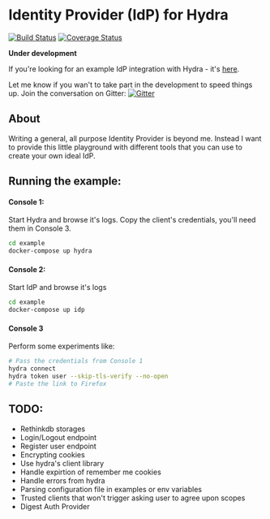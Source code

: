# Identity Provider (IdP) for Hydra 
[![Build Status](https://travis-ci.org/janekolszak/idp.svg?branch=master)](https://travis-ci.org/janekolszak/idp)
[![Coverage Status](https://coveralls.io/repos/github/janekolszak/idp/badge.svg?branch=master)](https://coveralls.io/github/janekolszak/idp?branch=master)

**Under development**

If you're looking for an example IdP integration with Hydra - it's [here](https://github.com/janekolszak/hydra-idp-go).

Let me know if you wan't to take part in the development to speed things up. Join the conversation on Gitter: [![Gitter](https://img.shields.io/gitter/room/nwjs/nw.js.svg?maxAge=2592000)](https://gitter.im/janekolszak/idp)

## About
Writing a general, all purpose Identity Provider is beyond me. 
Instead I want to provide this little playground with different tools that you can use to create your own ideal IdP.

## Running the example:
#### Console 1:
Start Hydra and browse it's logs. Copy the client's credentials, you'll need them in Console 3.
``` bash
cd example
docker-compose up hydra
```

#### Console 2:
Start IdP and browse it's logs
``` bash
cd example
docker-compose up idp
```

#### Console 3
Perform some experiments like:
``` bash
# Pass the credentials from Console 1
hydra connect
hydra token user --skip-tls-verify --no-open
# Paste the link to Firefox
```

## TODO:
- Rethinkdb storages
- Login/Logout endpoint
- Register user endpoint
- Encrypting cookies
- Use hydra's client library
- Handle expirtion of remember me cookies
- Handle errors from hydra
- Parsing configuration file in examples or env variables
- Trusted clients that won't trigger asking user to agree upon scopes
- Digest Auth Provider

